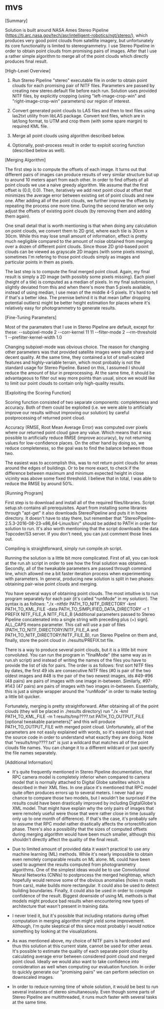 # mvs
[Summary]

Solution is built around NASA Ames Stereo Pipeline (https://ti.arc.nasa.gov/tech/asr/intelligent-robotics/ngt/stereo/), which produces very good point clouds from satellite imagery, but unfortunately its core functionality is limited to stereogrammetry. I use Stereo Pipeline in order to obtain point clouds from promising pairs of images. After that I use a rather simple algorithm to merge all of the point clouds which directly produces final result.


[High-Level Overview]

1) Run Stereo Pipeline "stereo" executable file in order to obtain point clouds for each promising pair of NITF files. Parameters are passed by creating new stereo.default file before each run. Solution uses provided NITF files, by explicitly cropping (using "left-image-crop-win" and "right-image-crop-win" parameters) our region of interest. 

2) Convert generated point clouds to LAS files and then to text files using las2txt utility from libLAS package. Convert text files, which are in lat/long format, to UTM and crop them (with some spare margin) to required KML file.

3) Merge all point clouds using algorithm described below.

4) Optionally, post-process result in order to exploit scoring function (described below as well).


[Merging Algorithm]

The first step is to compute the offsets of each image. It turns out that different pairs of images can produce results of very similar structure but up to around 10 meters apart from each other. In order to find offsets of all point clouds we use a naive greedy algorithm. We assume that the first offset is (0.0, 0.0). Then, iteratively we add next point cloud at offset that minimizes the average error between existing set of point clouds and new one. After adding all of the point clouds, we further improve the offsets by repeating the process one more time. During the second iteration we only adjust the offsets of existing point clouds (by removing them and adding them again).

One small detail that is worth mentioning is that when doing any calculation on point clouds, we convert them to 2D grid, where each tile is 30cm x 30cm. While this may lose small amount of information, effect is pretty much negligible compared to the amount of noise obtained from merging over a dozen of different point clouds. Since those 2D grid-based point clouds can be viewed as grayscale 2D images (with some pixels missing), sometimes I'm refering to those point clouds simply as images and particular points in them as pixels.

The last step is to compute the final merged point cloud. Again, my final result is simply a 2D image (with possibly some pixels missing). Each pixel (height of a tile) is computed as a median of pixels. In my final submission, I slightly deviated from this and when there's more than 5 pixels available, instead of using median, I use mean of the middle 4-5 pixels. It's hard to tell if that's a better idea. The premise behind it is that mean (after dropping potential outliers) might be better height estimation for places where it's relatively easy for photogrammetry to generate results.


[Fine-Tuning Parameters]

Most of the paramaters that I use in Stereo Pipeline are default, except for these:
--subpixel-mode 2
--corr-kernel 11 11
--filter-mode 2
--rm-threshold 1
--prefilter-kernel-width 1.0

Changing subpixel-mode was obvious choice. The reason for changing other parameters was that provided satellite images were quite sharp and decent quality. At the same time, they contained a lot of small-scaled features and highly-variable terrain, which most probably is not the standard usage for Stereo Pipeline. Based on this, I assumed I should reduce the amount of blur in preprocessing. At the same time, it should be advantageous to filter out way more points than usual, since we would like to limit our point clouds to contain only high-quality results.


[Exploiting the Scoring Function]

Scoring function consisted of two separate components: completeness and accuracy. Both of them could be exploited (i.e. we were able to artificially improve our results without improving our solution) by careful postprocessing of returned point cloud.

Accuracy (RMSE, Root Mean Average Error) was computed over pixels where our returned point cloud gave any value. Which means that it was possible to artificially reduce RMSE (improve accuracy), by not returning values for low-confidence places. On the other hand by doing so, we reduce completeness, so the goal was to find the balance between those two.

The easiest was to accomplish this, was to not return point clouds for areas around the edges of buildings. Or to be more exact, to check if the difference between maximum and minimum expected height in close vicinity was above some fixed threshold. I believe that in total, I was able to reduce the RMSE by around 50%.


[Running Program]

First step is to download and install all of the required files/libraries. Script setup.sh contains all prerequisites. Apart from installing some libraries through "apt-get" it also downloads StereoPipeline and puts it in home directory. It doesn't have to stay there, but remember that "StereoPipeline-2.5.3-2016-08-23-x86_64-Linux/bin/" should be added to PATH in order for solution to run. It's also worth mentioning that the script downloads the data Topcoder/S3 server. If you don't need, you can just comment those lines out.

Compiling is straightforward, simply run compile.sh script.

Running the solution is a little bit more complicated. First of all, you can look at the run.sh script in order to see how the final solution was obtained. Secondly, all of the tweakable parameters are passed through command line, which allowed me a bit faster iteration process when experimenting with parameters. In general, producing new solution is split in two phases: obtaining pair-wise point clouds and merging. 

You have several ways of obtaining point clouds. The most intuitive is to run program separately for each pair (it's called "runMode" in my solution). The syntax is as follows: "./x -nitfdir PATH_TO_NITF_DIRECTORY -kml PATH_TO_KML_FILE -data PATH_TO_SIMPLIFIED_DATA_DIRECTORY -r 1 PREFIX NITF_FILE_A NITF_FILE_B [Additional parameters passed to Stereo Pipeline concatenated into a single string with preceding plus (+) sign]. ALL_CAPS means parameter. This call will use a pair of files (PATH_TO_NITF_DIRECTORY/NITF_FILE_A and PATH_TO_NITF_DIRECTORY/NITF_FILE_B), run Stereo Pipeline on them and, finally, store the point cloud in ./results/PREFIX.txt file.

There is a way to produce several point clouds, but it is a little bit more convoluted. You can run the program in "finalMode" (the same way as in run.sh script) and instead of writing the names of the files you have to provide the list of ids for pairs. The order is as follows: first sort NITF files by dates, the first 49 ids are consecutive NITF files (#0 is pair of the two oldest images and #48 is the pair of the two newest images, ids #49-#96 (48 pairs) are pairs of images with one image in-between. Similarly, #97-#143 (47 pairs) are pairs of images with two images in-between. Essentially, this is just a simple wrapper around the "runMode" in order to make testing a little bit quicker.

Fortunately, merging is pretty straightforward. After obtaining all of the point clouds (they will be placed in ./results directory) run "./x -kml PATH_TO_KML_FILE -m 1 results/tmp????.txt PATH_TO_OUTPUT_FILE [optional tweakable parameters]" and this will produce PATH_TO_OUTPUT_FILE with merged point cloud. Unfortunately, all of the parameters are not easily explained with words, so it's easiest to just read the source code in order to understand what exactly they are doing. Note that "results/tmp????.txt" is just a wildcard that matches all of the point clouds file names. You can change it to a different wildcard or just specify the file names separately.


[Additional Information]

- It's quite frequently mentioned in Stereo Pipeline documentation, that RPC camera model is completely inferior when compared to camera model that is normally attached to Digital Globe satellites which is described in their XML files. In one place it's mentioned that RPC model quite often produces errors up to several meters. I never had any chance to compare those two models, but I wouldn't be surprised if the results could have been drastically improved by including DigtalGlobe's XML model. That might have explain why the only pairs of images that were remotely useful were those that were rather close in time (usually only up to one month of difference). If that's the case, it's probably safe to assume that RPC model rather drastically affects the ortorectification phase. There's also a possibility that the sizes of computed offsets during merging algorithm would have been much smaller, although this shouldn't directly affect the quality of the final result.

- Due to limited amount of provided data it wasn't practical to use any machine learning (ML) methods. While it's nearly impossible to obtain even remotely comparable results on ML alone. ML could have been used to augment the results computed from photogrammetry algorithms. One of the simplest ideas would be to use Convolutional Neural Networks (CNNs) to postprocess the merged heightmap, which hopefully would remove some of the obvious anomalies (holes in roads from cars), make builds more rectangular. It could also be used to detect building boundaries. Finally, it could also be used in order to compute confidence of the result. Biggest downside of using ML methods is that models might produce bad results when encountering new types of architecture that wasn't present in training data.

- I never tried it, but it's possible that including rotations during offset computation in merging algorithm might yield some improvement. Although, I'm quite skeptical of this since most probably I would notice something by looking at the visualizations.

- As was mentioned above, my choice of NITF pairs is hardcoded and thus this solution at this current state, cannot be used for other areas. It's possible to estimate the quality of each separate point cloud by calculating average error between considered point cloud and merged point cloud. Ideally we would also want to take confidence into consideration as well when computing our evaluation function. In order to quickly generate our "promising pairs" we can perform selection on downscaled images. 

- In order to reduce running time of whole solution, it would be best to run several instances of stereo simultaneously. Even though some parts of Stereo Pipeline are multithreaded, it runs much faster with several tasks at the same time.
